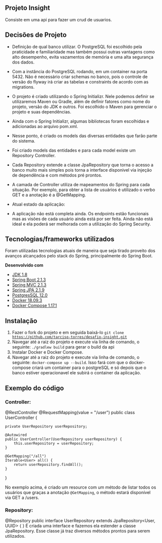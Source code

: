 ## Projeto Insight

Consiste em uma api para fazer um crud de usuarios.

## Decisões de Projeto

- Definição de qual banco utilizar. O PostgreSQL foi escolhido pela praticidade e familiaridade mas também possui outras vantagens como alto desempenho, evita vazamentos de memória e uma alta segurança dos dados.
- Com a instância do PostgreSQL rodando, em um container na porta 5432. Não é necessário criar schemas no banco, pois o controle de versão do flyway irá criar as tabelas e constraints de acordo com as migrations.
- O projeto é criado utilizando o Spring Initializr. Nele podemos definir se utilizaremos Maven ou Gradle, além de definir fatores como nome do projeto, versão do JDK e outros. Foi escolhido o Maven para gerenciar o projeto e suas dependências.
- Ainda com o Spring Initializr, algumas bibliotecas foram escolhidas e adicionadas ao arquivo pom.xml. 
- Nesse ponto, é criado os models das diversas entidades que farão parte do sistema.
- Foi criado models das entidades e para cada model existe um Repository Controller.
- Cada Repository extende a classe JpaRepository que torna o acesso a banco muito mais simples pois torna a interface disponivel via injeção de dependência e com métodos pré prontos.
- A camada de Controller utiliza de mapeamentos do Spring para cada situação. Por exemplo, para obter a lista de usuários é utilizado o verbo GET e a anotação é a @GetMapping.

- Atual estado da aplicação:
- A aplicação não está completa ainda. Os endpoints estão funcionais mas as visões de cada usuário ainda está por ser feita. Ainda não está ideal e ela poderá ser melhorada com a utilização do Spring Security.
 

## Tecnologias/frameworks utilizados
Foram utilizadas tecnologias atuais de maneira que seja tirado proveito dos avanços alcançados pelo stack do Spring, principalmente do Spring Boot.

<b>Desenvolvido com</b>
- [JDK 1.8](https://docs.oracle.com/javase/8/docs/api/)
- [Spring Boot 2.1.3](http://spring.io/projects/spring-boot)
- [Spring MVC 2.1.3](http://spring.io/projects/spring-boot)
- [Spring JPA 2.1.9](http://spring.io/projects/spring-data-jpa)
- [PostgresSQL 12.0](https://www.postgresql.org/docs/12/release-12.html)
- [Docker 18.09.3](https://www.docker.com)
- [Docker Compose 1.17.1](https://www.docker.com)

## Instalação
1. Fazer o fork do projeto e em seguida baixá-lo <code>git clone https://github.com/tarciso-torres/desafio-insight.git</code>
2.  Navegar até a raiz do projeto e execute via linha de comando, o seguinte: <code>./gradlew build</code> para gerar o build da api
3. Instalar Docker e Docker Compose.
4. Navegar até a raiz do projeto e execute via linha de comando, o seguinte: <code>docker-compose up --build</code>. Isso fará com que o docker-compose criará um container para o postgreSQL e só depois que o banco estiver operacionavel ele subirá o container da aplicação.

## Exemplo do código

### Controller:
      
@RestController
@RequestMapping(value = "/user")
public class UserController {

    private UserRepository userRepository;

    @Autowired
    public UserController(UserRepository userRepository) {
        this.userRepository = userRepository;
    }

    @GetMapping("/all")
    Iterable<User> all() {
        return userRepository.findAll();
    }
}

No exemplo acima, é criado um resource com um método de listar todos os usuários que graças a anotação <code>@GetMapping</code>, o método estará disponível via GET a /users.

### Repository:

@Repository
public interface UserRepository extends JpaRepository<User, UUID> {
}
É criada uma interface e fazemos ela estender a classe JpaRepository. Esse classe já traz diversos métodos prontos para serem utilizados.
